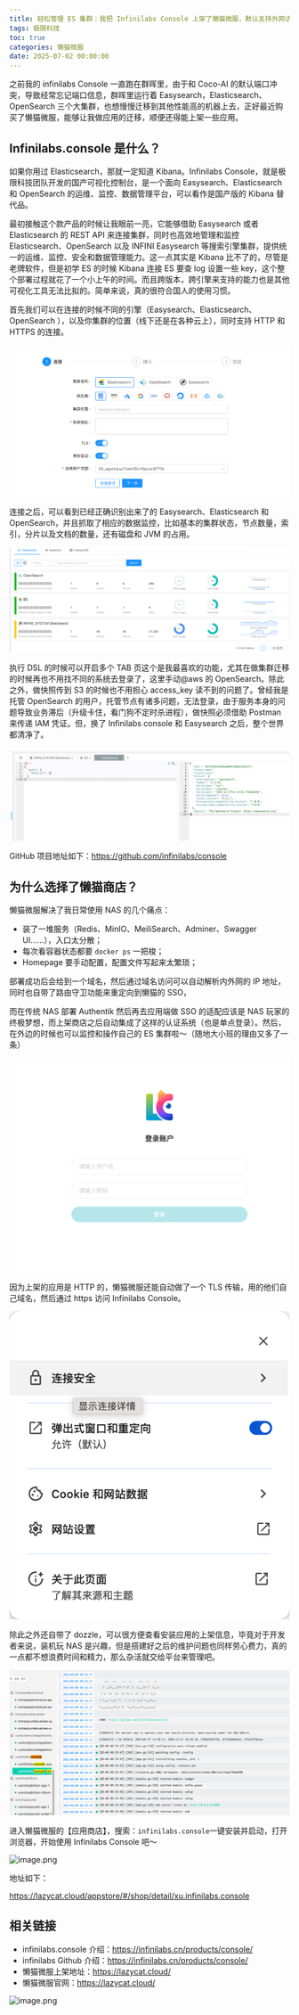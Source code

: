 ```yaml
---
title: 轻松管理 ES 集群：我把 Infinilabs Console 上架了懒猫微服，默认支持外网访问、
tags: 极限科技
toc: true
categories: 懒猫微服
date: 2025-07-02 00:00:00
---
```


之前我的 infinilabs Console 一直跑在群晖里，由于和 Coco-AI 的默认端口冲突，导致经常忘记端口信息，群晖里运行着 Easysearch，Elasticsearch、OpenSearch 三个大集群，也想慢慢迁移到其他性能高的机器上去，正好最近购买了懒猫微服，能够让我做应用的迁移，顺便还得能上架一些应用。

## Infinilabs.console 是什么？

如果你用过 Elasticsearch，那就一定知道 Kibana。Infinilabs Console，就是极限科技团队开发的国产可视化控制台，是一个面向 Easysearch、Elasticsearch 和 OpenSearch 的运维、监控、数据管理平台，可以看作是国产版的 Kibana 替代品。

最初接触这个款产品的时候让我眼前一亮，它能够借助 Easysearch 或者 Elasticsearch 的 REST API 来连接集群，同时也高效地管理和监控 Elasticsearch、OpenSearch 以及 INFINI Easysearch 等搜索引擎集群，提供统一的运维、监控、安全和数据管理能力。这一点其实是 Kibana 比不了的，尽管是老牌软件，但是初学 ES 的时候 Kibana 连接 ES 要查 log 设置一些 key，这个整个部署过程就花了一个小上午的时间。而且跨版本，跨引擎来支持的能力也是其他可视化工具无法比拟的。简单来说，真的很符合国人的使用习惯。

首先我们可以在连接的时候不同的引擎（Easysearch、Elasticsearch、OpenSearch ），以及你集群的位置（线下还是在各种云上），同时支持 HTTP 和 HTTPS 的连接。

![连接集群](https://raw.githubusercontent.com/cloudsmithy/picgo-imh/master/image-20250509103447515.png)

连接之后，可以看到已经正确识别出来了的 Easysearch、Elasticsearch 和 OpenSearch，并且抓取了相应的数据监控，比如基本的集群状态，节点数量，索引，分片以及文档的数量，还有磁盘和 JVM 的占用。

![集群信息](https://raw.githubusercontent.com/cloudsmithy/picgo-imh/master/image-20250509103439985.png)

执行 DSL 的时候可以开启多个 TAB 页这个是我最喜欢的功能，尤其在做集群迁移的时候再也不用找不同的系统去登录了，这里手动@aws 的 OpenSearch。除此之外，做快照传到 S3 的时候也不用担心 access_key 读不到的问题了。曾经我是托管 OpenSearch 的用户，托管节点有诸多问题，无法登录，由于服务本身的问题导致业务滞后（升级卡住，看门狗不定时杀进程），做快照必须借助 Postman 来传递 IAM 凭证。但，换了 Infinilabs console 和 Easysearch 之后，整个世界都清净了。

![DSL 开发工具](https://raw.githubusercontent.com/cloudsmithy/picgo-imh/master/image-20250509103527869.png)

GitHub 项目地址如下：https://github.com/infinilabs/console

## 为什么选择了懒猫商店？

懒猫微服解决了我日常使用 NAS 的几个痛点：

- 装了一堆服务（Redis、MinIO、MeiliSearch、Adminer、Swagger UI……），入口太分散；
- 每次看容器状态都要 `docker ps` 一把梭；
- Homepage 要手动配置，配置文件写起来太繁琐；

部署成功后会给到一个域名，然后通过域名访问可以自动解析内外网的 IP 地址，同时也自带了路由守卫功能来重定向到懒猫的 SSO，

而在传统 NAS 部署 Authentik 然后再去应用端做 SSO 的适配应该是 NAS 玩家的终极梦想，而上架商店之后自动集成了这样的认证系统（也是单点登录）。然后，在外边的时候也可以监控和操作自己的 ES 集群啦～（随地大小班的理由又多了一条）

![保护应用的 SSO](https://raw.githubusercontent.com/cloudsmithy/picgo-imh/master/image-20250509110532533.png)

因为上架的应用是 HTTP 的，懒猫微服还能自动做了一个 TLS 传输，用的他们自己域名，然后通过 https 访问 Infinilabs Console。

![自带 TLS](https://raw.githubusercontent.com/cloudsmithy/picgo-imh/master/image-20250509110738032.png)

除此之外还自带了 dozzle，可以很方便查看安装应用的上架信息，毕竟对于开发者来说，装机玩 NAS 是兴趣，但是搭建好之后的维护问题也同样劳心费力，真的一点都不想浪费时间和精力，那么杂活就交给平台来管理吧。

![查询应用日志](https://raw.githubusercontent.com/cloudsmithy/picgo-imh/master/image-20250509113301412.png)

进入懒猫微服的【应用商店】，搜索：`infinilabs.console`一键安装并启动，打开浏览器，开始使用 Infinilabs Console 吧～

![image.png](https://lzc-playground-1301583638.cos.ap-chengdu.myqcloud.com/guidelines/459/5cde62de-530b-4364-95a6-033fd289cb98.png "image.png")

地址如下：

https://lazycat.cloud/appstore/#/shop/detail/xu.infinilabs.console

## 相关链接

- infinilabs.console 介绍：https://infinilabs.cn/products/console/
- infinilabs Github 介绍：https://infinilabs.cn/products/console/
- 懒猫微服上架地址：https://lazycat.cloud/
- 懒猫微服官网：https://lazycat.cloud/

![image.png](https://lzc-playground-1301583638.cos.ap-chengdu.myqcloud.com/guidelines/459/c4ab5141-2854-4536-b95e-35001d6cc3f2.png "image.png")
